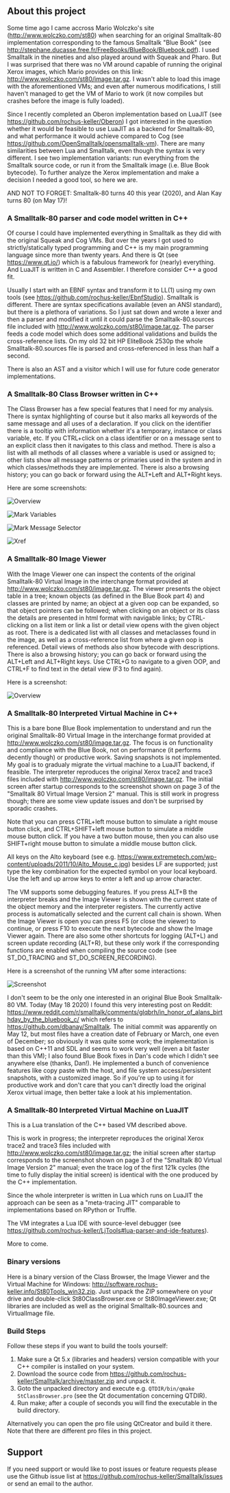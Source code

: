 ## About this project

Some time ago I came accross Mario Wolczko's site (http://www.wolczko.com/st80) when searching for an original 
Smalltalk-80 implementation corresponding to the famous Smalltalk "Blue Book" (see http://stephane.ducasse.free.fr/FreeBooks/BlueBook/Bluebook.pdf). 
I used Smalltalk in the nineties and also played around with Squeak and Pharo.
But I was surprised that there was no VM around capable of running the original Xerox images, which
Mario provides on this link: http://www.wolczko.com/st80/image.tar.gz. I wasn't able to load this image with
the aforementioned VMs; and even after numerous modifications, I still haven't managed to get the VM of Mario to work
(it now compiles but crashes before the image is fully loaded).

Since I recently completed an Oberon implementation based on LuaJIT (see https://github.com/rochus-keller/Oberon)
I got interested in the question whether it would be feasible to use LuaJIT as a backend for Smalltalk-80, and 
what performance it would achieve compared to Cog (see https://github.com/OpenSmalltalk/opensmalltalk-vm).
There are many similarities between Lua and Smalltalk, even though the syntax is very different. 
I see two implementation variants: run everything from the Smalltalk source code, or run it from the
Smalltalk image (i.e. Blue Book bytecode). To further analyze the Xerox implementation and make a decision
I needed a good tool, so here we are.

AND NOT TO FORGET: Smalltalk-80 turns 40 this year (2020), and Alan Kay turns 80 (on May 17)!


### A Smalltalk-80 parser and code model written in C++

Of course I could have implemented everything in Smalltalk as they did with the original Squeak and Cog VMs. But
over the years I got used to strictly/statically typed programming and C++ is my main programming language since
more than twenty years. And there is Qt (see https://www.qt.io/) which is a fabulous framework for (nearly) 
everything. And LuaJIT is written in C and Assembler. I therefore consider C++ a good fit.

Usually I start with an EBNF syntax and transform it to LL(1) using my own tools (see https://github.com/rochus-keller/EbnfStudio).
Smalltalk is different. There are syntax specifications available (even an ANSI standard), but there is a plethora
of variations. So I just sat down and wrote a lexer and then a parser and modified it until it could parse the
Smalltalk-80.sources file included with http://www.wolczko.com/st80/image.tar.gz. The parser feeds a code model
which does some additional validations and builds the cross-reference lists. On my old 32 bit HP EliteBook 2530p
the whole Smalltalk-80.sources file is parsed and cross-referenced in less than half a second. 

There is also an AST and a visitor which I will use for future code generator implementations.


### A Smalltalk-80 Class Browser written in C++

The Class Browser has a few special features that I need for my analysis. There is syntax highlighting of course
but it also marks all keywords of the same message and all uses of a declaration. If you click on the identifier
there is a tooltip with information whether it's a temporary, instance or class variable, etc. If you CTRL+click on a 
class identifier or on a message sent to an explicit class then it navigates to this class and method. There is also
a list with all methods of all classes where a variable is used or assigned to; other lists show all message patterns
or primaries used in the system and in which classes/methods they are implemented.
There is also a browsing history; you can go back or forward using the ALT+Left and ALT+Right keys.


Here are some screenshots:

![Overview](http://software.rochus-keller.info/smalltalk80_class_browser.png)

![Mark Variables](http://software.rochus-keller.info/st80_browser_mark_variable_show_origin.png)

![Mark Message Selector](http://software.rochus-keller.info/st80_browser_mark_all_keywords_of_message.png)

![Xref](http://software.rochus-keller.info/st80_browser_where_used_or_assigned.png)


### A Smalltalk-80 Image Viewer

With the Image Viewer one can inspect the contents of the original Smalltalk-80 Virtual Image in the
interchange format provided at http://www.wolczko.com/st80/image.tar.gz. The viewer presents the
object table in a tree; known objects (as defined in the Blue Book part 4) and classes are printed
by name; an object at a given oop can be expanded, so that object pointers can be followed; when clicking
on an object or its class the details are presented in html format with navigable links; by CTRL-
clicking on a list item or link a list or detail view opens with the given object as root. There is a
dedicated list with all classes and metaclasses found in the image, as well as a cross-reference list
from where a given oop is referenced. Detail views of methods also show bytecode with descriptions.
There is also a browsing history; you can go back or forward using the ALT+Left and ALT+Right keys.
Use CTRL+G to navigate to a given OOP, and CTRL+F to find text in the detail view (F3 to find again).


Here is a screenshot:

![Overview](http://software.rochus-keller.info/smalltalk80_image_viewer_0.5.png)


### A Smalltalk-80 Interpreted Virtual Machine in C++

This is a bare bone Blue Book implementation to understand and run the original Smalltalk-80 Virtual Image in the interchange format provided at http://www.wolczko.com/st80/image.tar.gz. The focus is on functionality and compliance with the Blue Book, not on performance (it performs decently though) or productive work. Saving snapshots is not implemented. My goal is to gradualy migrate the virtual machine to a LuaJIT backend, if feasible. The interpreter reproduces the original Xerox trace2 and trace3 files included with http://www.wolczko.com/st80/image.tar.gz. The initial screen after startup corresponds to the screenshot shown on page 3 of the "Smalltalk 80 Virtual Image Version 2" manual. This is still work in progress though; there are some view update issues and don't be surprised by sporadic crashes.

Note that you can press CTRL+left mouse button to simulate a right mouse button click, and CTRL+SHIFT+left mouse button to simulate a middle mouse button click. If you have a two button mouse, then you can also use SHIFT+right mouse button to simulate a middle mouse button click.

All keys on the Alto keyboard (see e.g. https://www.extremetech.com/wp-content/uploads/2011/10/Alto_Mouse_c.jpg) besides LF are supported; just type the key combination for the expected symbol on your local keyboard. Use the left and up arrow keys to enter a left and up arrow character.

The VM supports some debugging features. If you press ALT+B the interpreter breaks and the Image Viewer is shown with the current state of the object memory and the interpreter registers. The currently active process is automatically selected and the current call chain is shown. When the Image Viewer is open you can press F5 (or close the viewer) to continue, or press F10 to execute the next bytecode and show the Image Viewer again. There are also some other shortcuts for logging (ALT+L) and screen update recording (ALT+R), but these only work if the corresponding functions are enabled when compiling the source code (see ST_DO_TRACING and ST_DO_SCREEN_RECORDING).


Here is a screenshot of the running VM after some interactions:

![Screenshot](http://software.rochus-keller.info/smalltalk80_vm_0.3.3.png)

I don't seem to be the only one interested in an original Blue Book Smalltalk-80 VM. Today (May 18 2020) I found this very interesting post on Reddit: https://www.reddit.com/r/smalltalk/comments/glqbrh/in_honor_of_alans_birthday_by_the_bluebook_c/ which refers to https://github.com/dbanay/Smalltalk. The initial commit was apparently on May 12, but most files have a creation date of February or March, one even of December; so obviously it was quite some work; the implementation is based on C++11 and SDL and seems to work very well (even a bit faster than this VM); I also found Blue Book fixes in Dan's code which I didn't see anywhere else (thanks, Dan!). He implemented a bunch of convenience features like copy paste with the host, and file system access/persistent snapshots, with a customized image. So if you're up to using it for productive work and don't care that you can't directly load the original Xerox virtual image, then better take a look at his implementation.

### A Smalltalk-80 Interpreted Virtual Machine on LuaJIT

This is a Lua translation of the C++ based VM described above. 

This is work in progress; the interpreter reproduces the original Xerox trace2 and trace3 files included with http://www.wolczko.com/st80/image.tar.gz; the initial screen after startup corresponds to the screenshot shown on page 3 of the "Smalltalk 80 Virtual Image Version 2" manual; even the trace log of the first 121k cycles (the time to fully display the initial screen) is identical with the one produced by the C++ implementation.

Since the whole interpreter is written in Lua which runs on LuaJIT the approach can be seen as a "meta-tracing JIT" comparable to implementations based on RPython or Truffle.

The VM integrates a Lua IDE with source-level debugger (see https://github.com/rochus-keller/LjTools#lua-parser-and-ide-features).  

More to come. 



### Binary versions

Here is a binary version of the Class Browser, the Image Viewer and the Virtual Machine for Windows: http://software.rochus-keller.info/St80Tools_win32.zip.
Just unpack the ZIP somewhere on your drive and double-click St80ClassBrowser.exe or St80ImageViewer.exe; Qt libraries are included as well as the 
original Smalltalk-80.sources and VirtualImage file.

### Build Steps

Follow these steps if you want to build the tools yourself:

1. Make sure a Qt 5.x (libraries and headers) version compatible with your C++ compiler is installed on your system.
1. Download the source code from https://github.com/rochus-keller/Smalltalk/archive/master.zip and unpack it.
1. Goto the unpacked directory and execute e.g. `QTDIR/bin/qmake StClassBrowser.pro` (see the Qt documentation concerning QTDIR).
1. Run make; after a couple of seconds you will find the executable in the build directory.

Alternatively you can open the pro file using QtCreator and build it there. Note that there are different pro files in this project.

## Support
If you need support or would like to post issues or feature requests please use the Github issue list at https://github.com/rochus-keller/Smalltalk/issues or send an email to the author.



 
